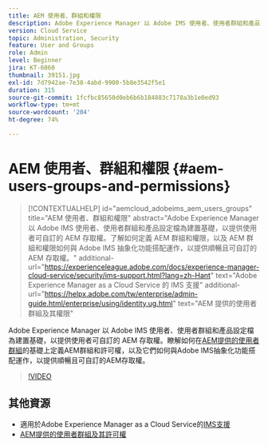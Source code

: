 ```yaml
---
title: AEM 使用者、群組和權限
description: Adobe Experience Manager 以 Adobe IMS 使用者、使用者群組和產品設定檔為建置基礎，以提供使用者可自訂的 AEM 存取權。了解如何定義 AEM 群組和權限，以及 AEM 群組和權限如何與 Adobe IMS 抽象化功能搭配運作，以提供順暢且可自訂的 AEM 存取權。
version: Cloud Service
topic: Administration, Security
feature: User and Groups
role: Admin
level: Beginner
jira: KT-6060
thumbnail: 39151.jpg
exl-id: 7d7942ae-7e38-4abd-9900-5b8e3542f5e1
duration: 315
source-git-commit: 1fcfbc85650d0eb6b6b184883c7178a3b1e0ed93
workflow-type: tm+mt
source-wordcount: '204'
ht-degree: 74%

---
```


# AEM 使用者、群組和權限 {#aem-users-groups-and-permissions}

>[!CONTEXTUALHELP]
>id="aemcloud_adobeims_aem_users_groups"
>title="AEM 使用者、群組和權限"
>abstract="Adobe Experience Manager 以 Adobe IMS 使用者、使用者群組和產品設定檔為建置基礎，以提供使用者可自訂的 AEM 存取權。了解如何定義 AEM 群組和權限，以及 AEM 群組和權限如何與 Adobe IMS 抽象化功能搭配運作，以提供順暢且可自訂的 AEM 存取權。"
>additional-url="https://experienceleague.adobe.com/docs/experience-manager-cloud-service/security/ims-support.html?lang=zh-Hant" text="Adobe Experience Manager as a Cloud Service 的 IMS 支援"
>additional-url="https://helpx.adobe.com/tw/enterprise/admin-guide.html/enterprise/using/identity.ug.html" text="AEM 提供的使用者群組及其權限"

Adobe Experience Manager 以 Adobe IMS 使用者、使用者群組和產品設定檔為建置基礎，以提供使用者可自訂的 AEM 存取權。瞭解如何在[AEM提供的使用者群組](https://experienceleague.adobe.com/en/docs/experience-manager-65/content/security/security#built-in-users-and-groups)的基礎上定義AEM群組和許可權，以及它們如何與Adobe IMS抽象化功能搭配運作，以提供順暢且可自訂的AEM存取權。

>[!VIDEO](https://video.tv.adobe.com/v/39151?quality=12&learn=on)

## 其他資源

+ 適用於Adobe Experience Manager as a Cloud Service的[IMS支援](https://experienceleague.adobe.com/docs/experience-manager-cloud-service/security/ims-support.html)
+ [AEM提供的使用者群組及其許可權](https://experienceleague.adobe.com/docs/experience-manager-65/administering/security/security.html#built-in-users-and-groups)
